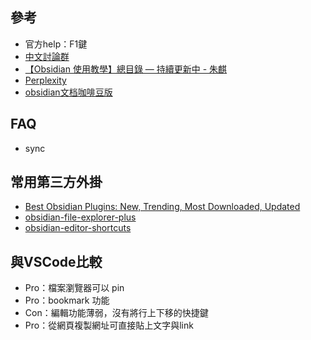 ## 參考
- 官方help：F1鍵
- [中文討論群](https://forum-zh.obsidian.md/)
- [【Obsidian 使用教學】總目錄 — 持續更新中 - 朱麒](https://medium.com/pm%E7%9A%84%E7%94%9F%E7%94%A2%E5%8A%9B%E5%B7%A5%E5%85%B7%E7%AE%B1/obsidian-%E4%BD%BF%E7%94%A8%E6%95%99%E5%AD%B8-%E7%B8%BD%E7%9B%AE%E9%8C%84-%E6%8C%81%E7%BA%8C%E6%9B%B4%E6%96%B0%E4%B8%AD-2d23dce3ef02)
- [Perplexity](https://www.perplexity.ai/search/wo-mu-qian-zheng-zai-xue-xi-ob-SioNq._kTuCBSEn8.TPAAA#0)
- [obsidian文档咖啡豆版](https://obsidian.vip/zh/)
## FAQ
- sync
## 常用第三方外掛
- [Best Obsidian Plugins: New, Trending, Most Downloaded, Updated](https://www.obsidianstats.com/)
- [obsidian-file-explorer-plus](https://github.com/kelszo/obsidian-file-explorer-plus)
- [obsidian-editor-shortcuts](https://github.com/timhor/obsidian-editor-shortcuts)
## 與VSCode比較
- Pro：檔案瀏覽器可以 pin
- Pro：bookmark 功能
- Con：編輯功能薄弱，沒有將行上下移的快捷鍵
- Pro：從網頁複製網址可直接貼上文字與link